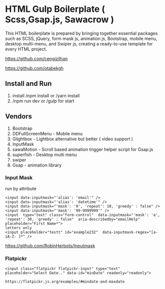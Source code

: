 # HTML Gulp Boilerplate ( Scss,Gsap.js, Sawacrow )

This HTML boilerplate is prepared by bringing together essential packages such as SCSS, jQuery, form mask js, animation js, Bootstrap, mobile menu, desktop multi-menu, and Swiper js, creating a ready-to-use template for every HTML project.

https://github.com/cengizilhan

https://github.com/otabekgh

## Install and Run
1) install /npm install or /yarn install
2) /npm run dev or /gulp for start

## Vendors
1) Bootstrap
2) DDFullScreenMenu - Mobile menu
3) Glightbox - Lightbox alternative but better ( video support )
4) InputMask 
5) sawaMotion - Scroll based animation trigger helper script for Gsap.js
6) superfish - Desktop multi menu
7) swiper 
8) Gsap - animation library

### Input Mask

run by attribute
```
<input data-inputmask="'alias': 'email'" />
<input data-inputmask="'alias': 'datetime'" />
<input data-inputmask="'mask': '9', 'repeat': 10, 'greedy' : false" />
<input data-inputmask="'mask': '99-9999999'" />
<input  type="text" class="form-control"  data-inputmask="'mask': 'a', 'repeat': 30, 'greedy' : false"  aria-describedby="emailHelp" placeholder="First Name*">
letters only
<input placeholder="testt" id="example232"  data-inputmask-regex="[a-zA-Z- ]*" />
```
https://github.com/RobinHerbots/Inputmask

### Flatpickr
```
<input class="flatpickr flatpickr-input" type="text" placeholder="Select Date.." data-id="minDate" readonly="readonly">

https://flatpickr.js.org/examples/#mindate-and-maxdate

```
